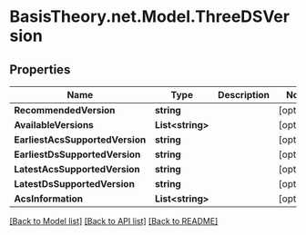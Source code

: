 # BasisTheory.net.Model.ThreeDSVersion

## Properties

Name | Type | Description | Notes
------------ | ------------- | ------------- | -------------
**RecommendedVersion** | **string** |  | [optional] 
**AvailableVersions** | **List&lt;string&gt;** |  | [optional] 
**EarliestAcsSupportedVersion** | **string** |  | [optional] 
**EarliestDsSupportedVersion** | **string** |  | [optional] 
**LatestAcsSupportedVersion** | **string** |  | [optional] 
**LatestDsSupportedVersion** | **string** |  | [optional] 
**AcsInformation** | **List&lt;string&gt;** |  | [optional] 

[[Back to Model list]](../README.md#documentation-for-models) [[Back to API list]](../README.md#documentation-for-api-endpoints) [[Back to README]](../README.md)

